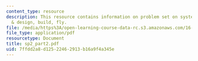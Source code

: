 ```yaml
---
content_type: resource
description: This resource contains information on problem set on system requirements
  & design, build, fly.
file: /media/https%3A/open-learning-course-data-rc.s3.amazonaws.com/16-01-unified-engineering-i-ii-iii-iv-fall-2005-spring-2006/7ffdd2a8d12522462913b16a9f4a345e_sp2_part2.pdf
file_type: application/pdf
resourcetype: Document
title: sp2_part2.pdf
uid: 7ffdd2a8-d125-2246-2913-b16a9f4a345e
---
```

